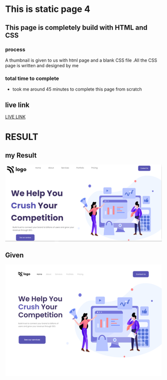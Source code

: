 # This is static page 4 
## This page is completely build with HTML and CSS

### process 
 A thumbnail is given to us with html page and a blank CSS file .All the CSS page is written and designed  by me 

 ### total time to complete
 - took me around 45 minutes to complete this page from scratch

 ## live link
 [LIVE LINK]("netlify")

 # RESULT
 ## my Result
 ![MY RESULT](./my_final_submission.PNG)
 ## Given
![GIVEN IMAGE](./4.png)